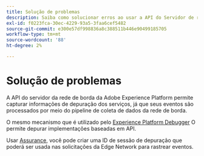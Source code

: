 ```yaml
---
title: Solução de problemas
description: Saiba como solucionar erros ao usar a API do Servidor de rede de borda.
exl-id: f0223fca-30ec-4229-93a5-3faa6cef5482
source-git-commit: e300e57df998836a8c388511b446e90499185705
workflow-type: tm+mt
source-wordcount: '88'
ht-degree: 2%

---
```


# Solução de problemas

A API do servidor da rede de borda da Adobe Experience Platform permite capturar informações de depuração dos serviços, já que seus eventos são processados por meio do pipeline de coleta de dados da rede de borda.

O mesmo mecanismo que é utilizado pelo [Experience Platform Debugger](https://experienceleague.adobe.com/docs/debugger-learn/tutorials/experience-platform-debugger/introduction-to-the-experience-platform-debugger.html) O permite depurar implementações baseadas em API.

Usar [Assurance](../assurance/home.md), você pode criar uma ID de sessão de depuração que poderá ser usada nas solicitações da Edge Network para rastrear eventos.
